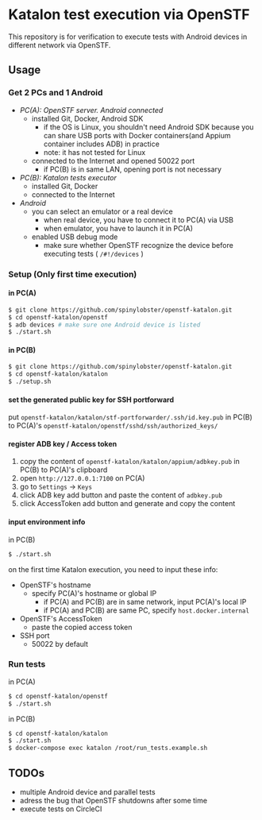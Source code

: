 # Katalon test execution via OpenSTF

This repository is for verification to execute tests with Android devices in different network via OpenSTF.

## Usage

### Get 2 PCs and 1 Android

- *PC(A): OpenSTF server. Android connected*
  - installed Git, Docker, Android SDK
    - if the OS is Linux, you shouldn't need Android SDK because you can share USB ports with Docker containers(and Appium container includes ADB) in practice
    - note: it has not tested for Linux
  - connected to the Internet and opened 50022 port
    - if PC(B) is in same LAN, opening port is not necessary
- *PC(B): Katalon tests executor*
  - installed Git, Docker
  - connected to the Internet
- *Android*
  - you can select an emulator or a real device
    - when real device, you have to connect it to PC(A) via USB
    - when emulator, you have to launch it in PC(A)
  - enabled USB debug mode
    - make sure whether OpenSTF recognize the device before executing tests ( `/#!/devices` )

### Setup (Only first time execution)

#### in PC(A)

```bash
$ git clone https://github.com/spinylobster/openstf-katalon.git
$ cd openstf-katalon/openstf
$ adb devices # make sure one Android device is listed
$ ./start.sh
```

#### in PC(B)

```bash
$ git clone https://github.com/spinylobster/openstf-katalon.git
$ cd openstf-katalon/katalon
$ ./setup.sh
```

#### set the generated public key for SSH portforward

put `openstf-katalon/katalon/stf-portforwarder/.ssh/id.key.pub` in PC(B)
to PC(A)'s `openstf-katalon/openstf/sshd/ssh/authorized_keys/`

#### register ADB key / Access token

1. copy the content of `openstf-katalon/katalon/appium/adbkey.pub` in PC(B) to PC(A)'s clipboard
2. open `http://127.0.0.1:7100` on PC(A)
3. go to `Settings` -> `Keys` 
4. click ADB key add button and paste the content of `adbkey.pub`
5. click AccessToken add button and generate and copy the content

#### input environment info

in PC(B)

```bash
$ ./start.sh
```

on the first time Katalon execution, you need to input these info:
- OpenSTF's hostname
  - specify PC(A)'s hostname or global IP
    - if PC(A) and PC(B) are in same network, input PC(A)'s local IP
    - if PC(A) and PC(B) are same PC, specify `host.docker.internal`
- OpenSTF's AccessToken
  - paste the copied access token
- SSH port
  - 50022 by default

### Run tests

in PC(A)

```bash
$ cd openstf-katalon/openstf
$ ./start.sh
```

in PC(B)

```bash
$ cd openstf-katalon/katalon
$ ./start.sh
$ docker-compose exec katalon /root/run_tests.example.sh
```

## TODOs

- multiple Android device and parallel tests
- adress the bug that OpenSTF shutdowns after some time
- execute tests on CircleCI

